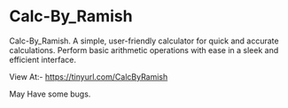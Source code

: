 # Calc-By_Ramish
Calc-By_Ramish. A simple, user-friendly calculator for quick and accurate calculations. Perform basic arithmetic operations with ease in a sleek and efficient interface. 

View At:- https://tinyurl.com/CalcByRamish

May Have some bugs.

